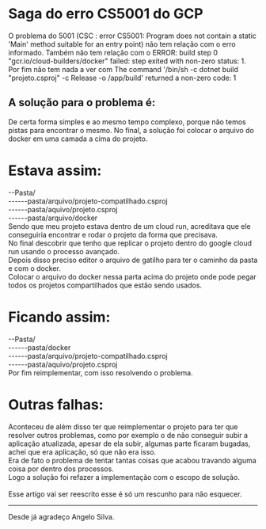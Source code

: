 # Saga do erro CS5001 do GCP 
O problema do 5001 (CSC : error CS5001: Program does not contain a static 'Main' method suitable for an entry point) não tem relação com o erro informado.
Também não tem relação com o ERROR: build step 0 "gcr.io/cloud-builders/docker" failed: step exited with non-zero status: 1.
Por fim não tem nada a ver com The command '/bin/sh -c dotnet build "projeto.csproj" -c Release -o /app/build' returned a non-zero code: 1

## A solução para o problema é:
De certa forma simples e ao mesmo tempo complexo, porque não temos pistas para encontrar o mesmo.
No final, a solução foi colocar o arquivo do docker em uma camada a cima do projeto.
# Estava assim:
--Pasta/
<br>------pasta/arquivo/projeto-compatilhado.csproj
<br>------pasta/aquivo/projeto.csproj
<br>------pasta/arquivo/docker
<br>
Sendo que meu projeto estava dentro de um cloud run, acreditava que ele conseguiria encontrar e rodar o projeto da forma que precisava.
<br>
No final descobrir que tenho que replicar o projeto dentro do google cloud run usando o processo avançado.<br>
Depois disso preciso editor o arquivo de gatilho para ter o caminho da pasta e com o docker.<br>
Colocar o arquivo do docker nessa parta acima do projeto onde pode pegar todos os projetos compartilhados que estão sendo usados.<br>
# Ficando assim:
--Pasta/
<br>------pasta/docker
<br>------pasta/arquivo/projeto-compatilhado.csproj
<br>------pasta/aquivo/projeto.csproj
<br>
Por fim reimplementar, com isso resolvendo o problema.

# Outras falhas:
Aconteceu de além disso ter que reimplementar o projeto para ter que resolver outros problemas, como por exemplo o de não conseguir subir a aplicação atualizada, apesar de ela subir, algumas parte ficaram bugadas, achei que era aplicação, só que não era isso. <br>
Era de fato o problema de tentar tantas coisas que acabou travando alguma coisa por dentro dos processos. <br>
Logo a solução foi refazer a implementação com o escopo de solução.
<br><br>
Esse artigo vai ser reescrito esse é só um rescunho para não esquecer.<br>
<hr>
Desde já agradeço Angelo Silva.
